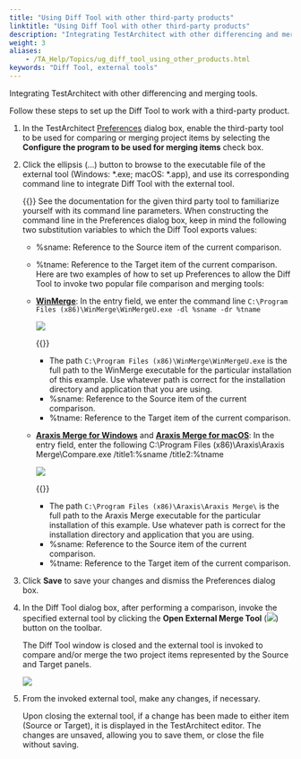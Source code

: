 ```yaml
--- 
title: "Using Diff Tool with other third-party products"
linktitle: "Using Diff Tool with other third-party products"
description: "Integrating TestArchitect with other differencing and merging tools."
weight: 3
aliases: 
    - /TA_Help/Topics/ug_diff_tool_using_other_products.html
keywords: "Diff Tool, external tools"
---
```


Integrating TestArchitect with other differencing and merging tools.

Follow these steps to set up the Diff Tool to work with a third-party product.

1.  In the TestArchitect [Preferences](/user-guide/getting-started/working-with-testarchitect-client/advanced-features-of-testarchitect-client/preferences) dialog box, enable the third-party tool to be used for comparing or merging project items by selecting the **Configure the program to be used for merging items** check box.

2.  Click the ellipsis \(…\) button to browse to the executable file of the external tool \(Windows: \*.exe; macOS: \*.app\), and use its corresponding command line to integrate Diff Tool with the external tool.

    {{<note>}} See the documentation for the given third party tool to familiarize yourself with its command line parameters. When constructing the command line in the Preferences dialog box, keep in mind the following two substitution variables to which the Diff Tool exports values:

    -   %sname: Reference to the Source item of the current comparison.
    -   %tname: Reference to the Target item of the current comparison.
    Here are two examples of how to set up Preferences to allow the Diff Tool to invoke two popular file comparison and merging tools:

    -   [**WinMerge**](http://manual.winmerge.org/Command_line.html): In the entry field, we enter the command line `C:\Program Files (x86)\WinMerge\WinMergeU.exe -dl %sname -dr %tname`

        ![](/images/TA_Help/Images/diff_tool_external_tools_WinMerge.png)

        {{<note>}}

        -   The path `C:\Program Files (x86)\WinMerge\WinMergeU.exe` is the full path to the WinMerge executable for the particular installation of this example. Use whatever path is correct for the installation directory and application that you are using.
        -   %sname: Reference to the Source item of the current comparison.
        -   %tname: Reference to the Target item of the current comparison.
    -   [**Araxis Merge for Windows**](http://www.araxis.com/merge/documentation-windows/command-line.en) and [**Araxis Merge for macOS**](http://www.araxis.com/merge/documentation-os-x/command-line.en): In the entry field, enter the following C:\\Program Files \(x86\)\\Araxis\\Araxis Merge\\Compare.exe /title1:%sname /title2:%tname

        ![](/images/TA_Help/Images/diff_tool_external_tools_AraxisMerge.png)

        {{<note>}}

        -   The path `C:\Program Files (x86)\Araxis\Araxis Merge\` is the full path to the Araxis Merge executable for the particular installation of this example. Use whatever path is correct for the installation directory and application that you are using.
        -   %sname: Reference to the Source item of the current comparison.
        -   %tname: Reference to the Target item of the current comparison.
3.  Click **Save** to save your changes and dismiss the Preferences dialog box.

4.  In the Diff Tool dialog box, after performing a comparison, invoke the specified external tool by clicking the **Open External Merge Tool** \(![](/images/TA_Help/Images/btn_external_merge.png)\) button on the toolbar.

    The Diff Tool window is closed and the external tool is invoked to compare and/or merge the two project items represented by the Source and Target panels.

    ![](/images/TA_Help/Images/AraxisMerge.png)

5.  From the invoked external tool, make any changes, if necessary.

    Upon closing the external tool, if a change has been made to either item \(Source or Target\), it is displayed in the TestArchitect editor. The changes are unsaved, allowing you to save them, or close the file without saving.





